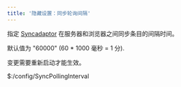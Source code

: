 ```yaml
---
title: '隐藏设置：同步轮询间隔'
---
```


指定 [Syncadaptor](https://tiddlywiki.com/dev/#Syncadaptor) 在服务器和浏览器之间同步条目的间隔时间。

默认值为 "60000" (60 * 1000 毫秒 = 1 分).

变更需要重新启动才能生效。

$:/config/SyncPollingInterval
